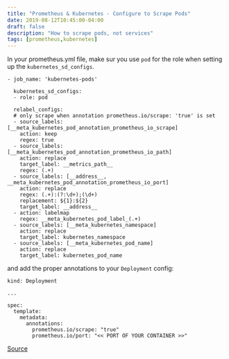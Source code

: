 ```yaml
---
title: "Prometheus & Kubernetes - Configure to Scrape Pods"
date: 2019-08-12T10:45:00-04:00
draft: false
description: "How to scrape pods, not services"
tags: [prometheus,kubernetes]
---
```


In your prometheus.yml file, make sur you use `pod` for the role 
when setting up the `kubernetes_sd_configs`.

```
- job_name: 'kubernetes-pods'

  kubernetes_sd_configs:
  - role: pod

  relabel_configs:
  # only scrape when annotation prometheus.io/scrape: 'true' is set
  - source_labels: [__meta_kubernetes_pod_annotation_prometheus_io_scrape]
    action: keep
    regex: true
  - source_labels: [__meta_kubernetes_pod_annotation_prometheus_io_path]
    action: replace
    target_label: __metrics_path__
    regex: (.+)
  - source_labels: [__address__, __meta_kubernetes_pod_annotation_prometheus_io_port]
    action: replace
    regex: (.+):(?:\d+);(\d+)
    replacement: ${1}:${2}
    target_label: __address__
  - action: labelmap
    regex: __meta_kubernetes_pod_label_(.+)
  - source_labels: [__meta_kubernetes_namespace]
    action: replace
    target_label: kubernetes_namespace
  - source_labels: [__meta_kubernetes_pod_name]
    action: replace
    target_label: kubernetes_pod_name
 ```

and add the proper annotations to your `Deployment` config:

```
kind: Deployment

...

spec:
  template:
    metadata:
      annotations:
        prometheus.io/scrape: "true"
        prometheus.io/port: "<< PORT OF YOUR CONTAINER >>"
```

[Source](https://github.com/prometheus/prometheus/blob/70ce3df23ce02a37de0596fcda01b90faa7d06d5/documentation/examples/prometheus-kubernetes.yml#L241-L281)
